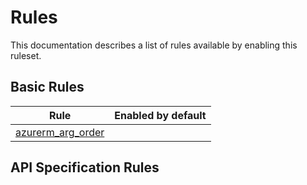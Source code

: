 # Rules

This documentation describes a list of rules available by enabling this ruleset.

## Basic Rules

| Rule                                            |Enabled by default|
|-------------------------------------------------| --- |
| [azurerm_arg_order](rules/azurerm_arg_order.md) ||

## API Specification Rules